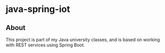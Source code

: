 # java-spring-iot
## About
This project is part of my Java university classes, and is based on working with REST services using Spring Boot.

